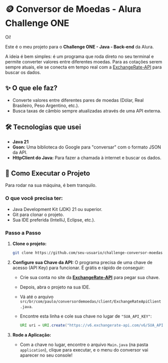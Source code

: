 # 🪙 Conversor de Moedas - Alura Challenge ONE

Oi! 

Este é o meu projeto para o **Challenge ONE - Java - Back-end** da Alura.

A ideia é bem simples: é um programa que roda direto no seu terminal e permite converter valores entre diferentes moedas. Para as cotações serem sempre atuais, ele se conecta em tempo real com a [ExchangeRate-API](https://www.exchangerate-api.com/) para buscar os dados.

## ✨ O que ele faz?

* Converte valores entre diferentes pares de moedas (Dólar, Real Brasileiro, Peso Argentino, etc.).
* Busca taxas de câmbio sempre atualizadas através de uma API externa.

## 🛠️ Tecnologias que usei

* **Java 21**
* **Gson:** Uma biblioteca do Google para "conversar" com o formato JSON da API.
* **HttpClient do Java:** Para fazer a chamada à internet e buscar os dados.

## 🚀 Como Executar o Projeto

Para rodar na sua máquina, é bem tranquilo.

### O que você precisa ter:
* Java Development Kit (JDK) 21 ou superior.
* Git para clonar o projeto.
* Sua IDE preferida (IntelliJ, Eclipse, etc.).

### Passo a Passo

1.  **Clone o projeto:**
    ```bash
    git clone https://github.com/seu-usuario/challenge-conversor-moedas.git
    ```

2.  **Configure sua Chave da API:**
    O programa precisa de uma chave de acesso (API Key) para funcionar. É grátis e rápido de conseguir:
    * Crie sua conta no site da [**ExchangeRate-API**](https://www.exchangerate-api.com/) para pegar sua chave.
    * Depois, abra o projeto na sua IDE.
    * Vá até o arquivo `src/br/com/paulo/conversordemoedas/client/ExchangeRateApiClient.java`.
    * Encontre esta linha e cole sua chave no lugar de `"SUA_API_KEY"`:

        ```java
        URI uri = URI.create("https://v6.exchangerate-api.com/v6/SUA_API_KEY/pair/" + origem + "/" + destino + "/" + valor);
        ```

3.  **Rode a Aplicação:**
    * Com a chave no lugar, encontre o arquivo `Main.java` (na pasta `application`), clique para executar, e o menu do conversor vai aparecer no seu console!
